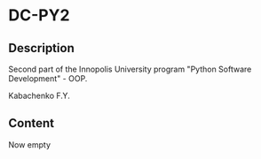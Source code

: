 # DC-PY2

## Description
Second part of the Innopolis University program "Python Software Development" - OOP. 

Kabachenko F.Y.

## Content
Now empty
